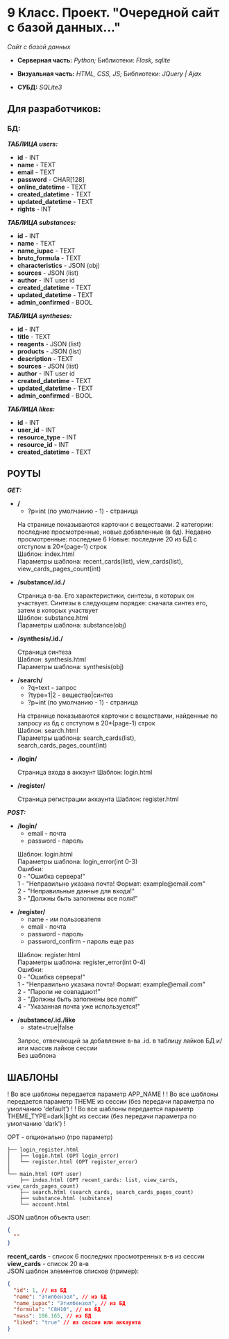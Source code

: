 # 9 Класс. Проект. "Очередной сайт с базой данных..."

_Сайт с базой данных_

- **Серверная часть:** _Python;_ Библиотеки: _Flask, sqlite_

- **Визуальная часть:** _HTML, CSS, JS;_ Библиотеки: _JQuery | Ajax_

- **СУБД:** _SQLite3_

## Для разработчиков:

### БД:

_**ТАБЛИЦА users:**_

- **id** - INT
- **name** - TEXT
- **email** - TEXT
- **password** - CHAR[128]
- **online_datetime** - TEXT
- **created_datetime** - TEXT
- **updated_datetime** - TEXT
- **rights** - INT

_**ТАБЛИЦА substances:**_

- **id** - INT
- **name** - TEXT
- **name_iupac** - TEXT
- **bruto_formula** - TEXT
- **characteristics** - JSON (obj)
- **sources** - JSON (list)
- **author** - INT user id
- **created_datetime** - TEXT
- **updated_datetime** - TEXT
- **admin_confirmed** - BOOL

_**ТАБЛИЦА syntheses:**_

- **id** - INT
- **title** - TEXT
- **reagents** - JSON (list)
- **products** - JSON (list)
- **description** - TEXT
- **sources** - JSON (list)
- **author** - INT user id
- **created_datetime** - TEXT
- **updated_datetime** - TEXT
- **admin_confirmed** - BOOL

_**ТАБЛИЦА likes:**_

- **id** - INT
- **user_id** - INT
- **resource_type** - INT
- **resource_id** - INT
- **created_datetime** - TEXT

## РОУТЫ

_**GET:**_

- **/**
  - ?p=int (по умолчанию - 1) - страница <br>
  <p>
  На странице показываются карточки с веществами. 2 категории: последние просмотренные, новые добавленные (в бд).
  Недавно просмотренные: последние 6
  Новые: последние 20 из БД с отступом в 20*(page-1) строк<br>
  Шаблон: index.html<br>
  Параметры шаблона: recent_cards(list), view_cards(list), view_cards_pages_count(int)
  </p>
- **/substance/.id./**
  <p>
  Страница в-ва. Его характеристики, синтезы, в которых он участвует. Синтезы в следующем порядке: сначала синтез его, затем в которых участвует<br>
  Шаблон: substance.html<br>
  Параметры шаблона: substance(obj)
  </p>
- **/synthesis/.id./**
  <p>
  Страница синтеза<br>
  Шаблон: synthesis.html<br>
  Параметры шаблона: synthesis(obj)
  </p>
- **/search/**
  - ?q=text - запрос
  - ?type=1|2 - вещество|синтез
  - ?p=int (по умолчанию - 1) - страница <br>
  <p>
  На странице показываются карточки с веществами, найденные по запросу из бд с отступом в 20*(page-1) строк<br>
  Шаблон: search.html<br>
  Параметры шаблона: search_cards(list), search_cards_pages_count(int)
  </p>
- **/login/** <br>
  <p>
  Страница входа в аккаунт
  Шаблон: login.html
  </p>
- **/register/** <br>
  <p>
  Страница регистрации аккаунта
  Шаблон: register.html
  </p>

_**POST:**_

- **/login/**
  - email - почта
  - password - пароль
  <p>
  Шаблон: login.html <br>
  Параметры шаблона: login_error(int 0-3) <br>
  Ошибки: <br>
  0 - "Ошибка сервера!"<br>
  1 - "Неправильно указана почта! Формат: example@email.com" <br>
  2 - "Неправильные данные для входа!"<br>
  3 - "Должны быть заполнены все поля!"
  </p>
- **/register/**
  - name - им пользователя
  - email - почта
  - password - пароль
  - password_confirm - пароль еще раз <br>
  <p>
  Шаблон: register.html <br>
  Параметры шаблона: register_error(int 0-4) <br>
  Ошибки: <br>
  0 - "Ошибка сервера!" <br>
  1 - "Неправильно указана почта! Формат: example@email.com"<br>
  2 - "Пароли не совпадают!"<br>
  3 - "Должны быть заполнены все поля!"<br>
  4 - "Указанная почта уже используется!"
  </p>
- **/substance/.id./like**
  - state=true|false <br>
  <p>
  Запрос, отвечающий за добавление в-ва .id. в таблицу лайков БД и/или массив лайков сессии<br>
  Без шаблона
  </p>

## ШАБЛОНЫ

! Во все шаблоны передается параметр APP_NAME !
! Во все шаблоны передается параметр THEME из сессии (без передачи параметра по умолчанию 'default') !
! Во все шаблоны передается параметр THEME_TYPE=dark|light из сессии (без передачи параметра по умолчанию 'dark') !

OPT - опционально (про параметр)

```
├── login_register.html
│   ├── login.html (OPT login_error)
│   └── register.html (OPT register_error)
│
└── main.html (OPT user)
    ├── index.html (OPT recent_cards: list, view_cards, view_cards_pages_count)
    ├── search.html (search_cards, search_cards_pages_count)
    ├── substance.html (substance)
    └── account.html
```

JSON шаблон объекта user:

```json
{
  ""
}
```

**recent_cards** - список 6 последних просмотренных в-в из сессии <br>
**view_cards** - список 20 в-в <br>
JSON шаблон элементов списков (пример):

```json
{
  "id": 1, // из БД
  "name": "Этилбензол", // из БД
  "name_iupac": "Этилбензол", // из БД
  "formula": "C8H10", // из БД
  "mass": 106.165, // из БД
  "liked": "true" // из сессии или аккаунта
}
```
